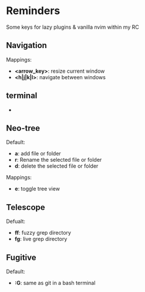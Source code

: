 # Reminders
Some keys for lazy plugins & vanilla nvim within my RC

## Navigation
Mappings:
- **<ctrl> <arrow_key>**: resize current window
- **<ctrl> <h|j|k|l>**: navigate between windows

## terminal
- 

## Neo-tree 

Default: 
- **a**: add file or folder 
- **r**: Rename the selected file or folder
- **d**: delete the selected file or folder

Mappings:
- **<leader> e**: toggle tree view

## Telescope

Defualt: 
- **<leader> ff**: fuzzy grep directory
- **<leader> fg**: live grep directory

## Fugitive 

Default:
- **:G**: same as git in a bash terminal
